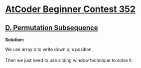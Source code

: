 # [AtCoder Beginner Contest 352](https://atcoder.jp/contests/abc352)

## [D. Permutation Subsequence](https://atcoder.jp/contests/abc352/tasks/abc352_d)

**Solution:**

  We use array b to write down $a_i$'s position.

  Then we just need to use sliding window technique to solve it. 
